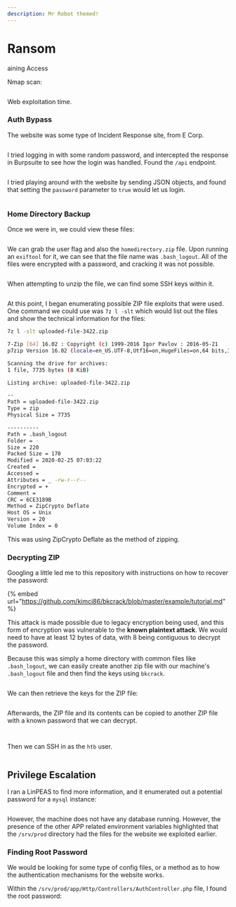 ```yaml
---
description: Mr Robot themed!
---
```


# Ransom

aining Access

Nmap scan:

<figure><img src="../../../.gitbook/assets/image (427).png" alt=""><figcaption></figcaption></figure>

Web exploitation time.

### Auth Bypass

The website was some type of Incident Response site, from E Corp.

<figure><img src="../../../.gitbook/assets/image (431).png" alt=""><figcaption></figcaption></figure>

I tried logging in with some random password, and intercepted the response in Burpsuite to see how the login was handled. Found the `/api` endpoint.&#x20;

<figure><img src="../../../.gitbook/assets/image (382).png" alt=""><figcaption></figcaption></figure>

I tried playing around with the website by sending JSON objects, and found that setting the `password` parameter to `true` would let us login.

<figure><img src="../../../.gitbook/assets/image (418).png" alt=""><figcaption></figcaption></figure>

### Home Directory Backup

Once we were in, we could view these files:

<figure><img src="../../../.gitbook/assets/image (83) (2).png" alt=""><figcaption></figcaption></figure>

We can grab the user flag and also the `homedirectory.zip` file. Upon running an `exiftool` for it, we can see that the file name was `.bash_logout`. All of the files were encrypted with a password, and cracking it was not possible.

<figure><img src="../../../.gitbook/assets/image (384).png" alt=""><figcaption></figcaption></figure>

When attempting to unzip the file, we can find some SSH keys within it.&#x20;

<figure><img src="../../../.gitbook/assets/image (428).png" alt=""><figcaption></figcaption></figure>

At this point, I began enumerating possible ZIP file exploits that were used. One command we could use was `7z l -slt` which would list out the files and show the technical information for the files:

```bash
7z l -slt uploaded-file-3422.zip

7-Zip [64] 16.02 : Copyright (c) 1999-2016 Igor Pavlov : 2016-05-21
p7zip Version 16.02 (locale=en_US.UTF-8,Utf16=on,HugeFiles=on,64 bits,32 CPUs AMD Ryzen 9 5900HX with Radeon Graphics         (A50F00),ASM,AES-NI)

Scanning the drive for archives:
1 file, 7735 bytes (8 KiB)

Listing archive: uploaded-file-3422.zip

--
Path = uploaded-file-3422.zip
Type = zip
Physical Size = 7735

----------
Path = .bash_logout
Folder = -
Size = 220
Packed Size = 170
Modified = 2020-02-25 07:03:22
Created = 
Accessed = 
Attributes = _ -rw-r--r--
Encrypted = +
Comment = 
CRC = 6CE3189B
Method = ZipCrypto Deflate
Host OS = Unix
Version = 20
Volume Index = 0
```

This was using ZipCrypto Deflate as the method of zipping.&#x20;

### Decrypting ZIP

Googling a little led me to this repository with instructions on how to recover the password:

{% embed url="https://github.com/kimci86/bkcrack/blob/master/example/tutorial.md" %}

This attack is made possible due to legacy encryption being used, and this form of encryption was vulnerable to the **known plaintext attack**. We would need to have at least 12 bytes of data, with 8 being contiguous to decrypt the password.&#x20;

Because this was simply a home directory with common files like `.bash_logout`, we can easily create another zip file with our machine's `.bash_logout` file and then find the keys using `bkcrack`.&#x20;

<figure><img src="../../../.gitbook/assets/image (367).png" alt=""><figcaption></figcaption></figure>

We can then retrieve the keys for the ZIP file:

<figure><img src="../../../.gitbook/assets/image (404).png" alt=""><figcaption></figcaption></figure>

Afterwards, the ZIP file and its contents can be copied to another ZIP file with a known password that we can decrypt.

<figure><img src="../../../.gitbook/assets/image (395).png" alt=""><figcaption></figcaption></figure>

<figure><img src="../../../.gitbook/assets/image (374).png" alt=""><figcaption></figcaption></figure>

Then we can SSH in as the `htb` user.

<figure><img src="../../../.gitbook/assets/image (429).png" alt=""><figcaption></figcaption></figure>

## Privilege Escalation

I ran a LinPEAS to find more information, and it enumerated out a potential password for a `mysql` instance:

<figure><img src="../../../.gitbook/assets/image (414).png" alt=""><figcaption></figcaption></figure>

However, the machine does not have any database running. However, the presence of the other APP related environment variables highlighted that the `/srv/prod` directory had the files for the website we exploited earlier.

### Finding Root Password

We would be looking for some type of config files, or a method as to how the authentication mechanisms for the website works.

Within the `/srv/prod/app/Http/Controllers/AuthController.php` file, I found the root password:

<figure><img src="../../../.gitbook/assets/image (426).png" alt=""><figcaption></figcaption></figure>
